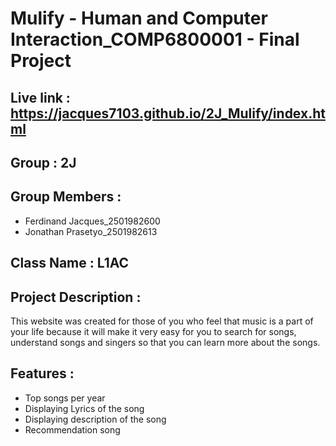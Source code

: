 # Mulify - Human and Computer Interaction_COMP6800001 - Final Project
## Live link : https://jacques7103.github.io/2J_Mulify/index.html
## Group : 2J
## Group Members :
- Ferdinand Jacques_2501982600
- Jonathan Prasetyo_2501982613
## Class Name : L1AC

## Project Description : 
This website was created for those of you who feel that music is a part of your life because it will
make it very easy for you to search for songs, understand songs and singers so that you can learn
more about the songs.

## Features :
- Top songs per year
- Displaying Lyrics of the song
- Displaying description of the song
- Recommendation song
